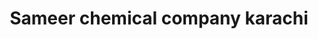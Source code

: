 ---
title: "Sameer chemical company karachi"
url: /karachi/sameer-chemical-company-karachi/
shop: shop
---